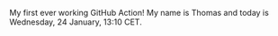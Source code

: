 My first ever working GitHub Action!
My name is Thomas and today is Wednesday, 24 January, 13:10 CET. 

